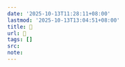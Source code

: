 ```yaml
---
date: '2025-10-13T11:28:11+08:00'
lastmod: '2025-10-13T13:04:51+08:00'
title: 󰛶
url: 󰛶
tags: []
src:
note:
---
```

